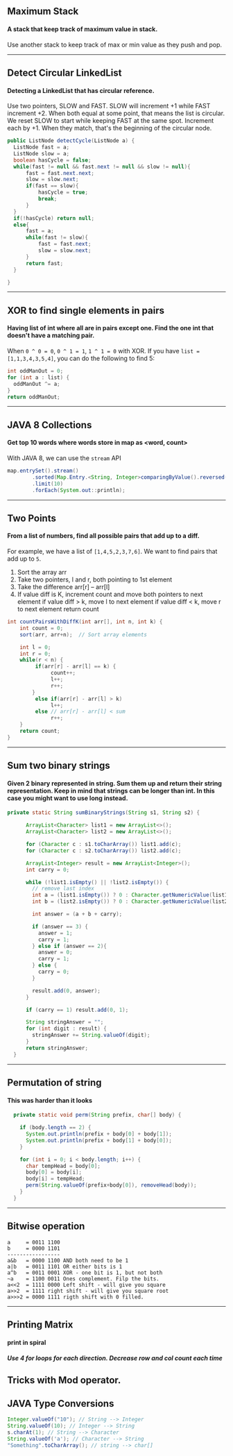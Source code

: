 ## Maximum Stack
#### A stack that keep track of maximum value in stack.

Use another stack to keep track of max or min value as they push and pop.

---
## Detect Circular LinkedList
#### Detecting a LinkedList that has circular reference.

Use two pointers, SLOW and FAST. SLOW will increment +1 while FAST increment +2. When both equal at some point, that means the list is circular. We reset SLOW to start while keeping FAST at the same spot. Increment each by +1. When they match, that's the beginning of the circular node.  
```java
public ListNode detectCycle(ListNode a) {
  ListNode fast = a;
  ListNode slow = a;
  boolean hasCycle = false;
  while(fast != null && fast.next != null && slow != null){
      fast = fast.next.next;
      slow = slow.next;
      if(fast == slow){
          hasCycle = true;
          break;
      }
  }
  if(!hasCycle) return null;
  else{
      fast = a;
      while(fast != slow){
          fast = fast.next;
          slow = slow.next;
      }
      return fast;
  }

}
```

---
## XOR to find single elements in pairs
#### Having list of int where all are in pairs except one. Find the one int that doesn't have a matching pair.

When `0 ^ 0 = 0`, `0 ^ 1 = 1`, `1 ^ 1 = 0` with XOR. If you have `list = [1,1,3,4,3,5,4]`, you can do the following to find 5:
```java
int oddManOut = 0;
for (int a : list) {
  oddManOut ^= a;
}
return oddManOut;
```
---
## JAVA 8 Collections
#### Get top 10 words where words store in map as <word, count>

With JAVA 8, we can use the `stream` API
```java
map.entrySet().stream()
        .sorted(Map.Entry.<String, Integer>comparingByValue().reversed())
        .limit(10)
        .forEach(System.out::println);
```
---
## Two Points
#### From a list of numbers, find all possible pairs that add up to a diff.

For example, we have a list of `[1,4,5,2,3,7,6]`. We want to find pairs that add up to `5`.
1. Sort the array arr
2. Take two pointers, l and r, both pointing to 1st element
3. Take the difference arr[r] – arr[l]
4. If value diff is K, increment count and move both pointers to next element
if value diff > k, move l to next element
if value diff < k, move r to next element
return count
```java
int countPairsWithDiffK(int arr[], int n, int k) {
    int count = 0;
    sort(arr, arr+n);  // Sort array elements

    int l = 0;
    int r = 0;
    while(r < n) {
         if(arr[r] - arr[l] == k) {
              count++;
              l++;
              r++;
        }
         else if(arr[r] - arr[l] > k)
              l++;
         else // arr[r] - arr[l] < sum
              r++;
    }   
    return count;
}
```
---
## Sum two binary strings
#### Given 2 binary represented in string. Sum them up and return their string representation. Keep in mind that strings can be longer than int. In this case you might want to use long instead.
```java
private static String sumBinaryStrings(String s1, String s2) {

      ArrayList<Character> list1 = new ArrayList<>();
      ArrayList<Character> list2 = new ArrayList<>();

      for (Character c : s1.toCharArray()) list1.add(c);
      for (Character c : s2.toCharArray()) list2.add(c);

      ArrayList<Integer> result = new ArrayList<Integer>();
      int carry = 0;

      while (!list1.isEmpty() || !list2.isEmpty()) {
        // remove last index
        int a = (list1.isEmpty()) ? 0 : Character.getNumericValue(list1.remove(list1.size() - 1));
        int b = (list2.isEmpty()) ? 0 : Character.getNumericValue(list2.remove(list2.size() - 1));

        int answer = (a + b + carry);

        if (answer == 3) {
          answer = 1;
          carry = 1;
        } else if (answer == 2){
          answer = 0;
          carry = 1;
        } else {
          carry = 0;
        }

        result.add(0, answer);
      }

      if (carry == 1) result.add(0, 1);

      String stringAnswer = "";
      for (int digit : result) {
        stringAnswer += String.valueOf(digit);
      }
      return stringAnswer;
  }
```
---
## Permutation of string
#### This was harder than it looks
```java
  private static void perm(String prefix, char[] body) {

    if (body.length == 2) {
      System.out.println(prefix + body[0] + body[1]);
      System.out.println(prefix + body[1] + body[0]);
    }

    for (int i = 0; i < body.length; i++) {
      char tempHead = body[0];
      body[0] = body[i];
      body[i] = tempHead;
      perm(String.valueOf(prefix+body[0]), removeHead(body));
    }
  }
```
---
## Bitwise operation
```
a     = 0011 1100
b     = 0000 1101
-----------------
a&b   = 0000 1100 AND both need to be 1
a|b   = 0011 1101 OR either bits is 1
a^b   = 0011 0001 XOR - one bit is 1, but not both
~a    = 1100 0011 Ones complement. Filp the bits.
a<<2  = 1111 0000 Left shift - will give you square
a>>2  = 1111 right shift - will give you square root
a>>>2 = 0000 1111 rigth shift with 0 filled.
```
---
## Printing Matrix
#### print in spiral
##### Use 4 for loops for each direction. Decrease row and col count each time

## Tricks with Mod operator.

## JAVA Type Conversions
```java
Integer.valueOf("10"); // String --> Integer
String.valueOf(10); // Integer --> String
s.charAt(1); // String --> Character
String.valueOf('a'); // Character --> String
"Something".toCharArray(); // string --> char[]
```
